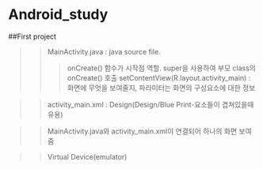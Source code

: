 # Android_study
##First project
>>MainActivity.java : java source file.
>>>onCreate() 함수가 시작점 역할. super을 사용하여 부모 class의 onCreate() 호출
>>>setContentView(R.layout.activity_main) : 화면에 무엇을 보여줄지, 파라미터는 화면의 구성요소에 대한 정보

>>activity_main.xml : Design(Design/Blue Print-요소들이 겹쳐있을때 유용)

>>MainActivity.java와 activity_main.xml이 연결되어 하나의 화면 보여줌

>>Virtual Device(emulator)

